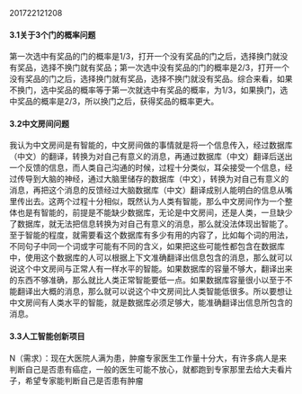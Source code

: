 201722121208
#### 3.1关于3个门的概率问题
第一次选中有奖品的门的概率是1/3，打开一个没有奖品的门之后，选择换门就没有奖品，选择不换门就有奖品；第一次选中没有奖品的门的概率是2/3，打开一个没有奖品的门之后，选择换门就有奖品，选择不换门就没有奖品。综合来看，如果不换门，选中奖品的概率等于第一次就选中有奖品的概率，为1/3，如果换门，选中奖品的概率是2/3，所以换门之后，获得奖品的概率更大。
#### 3.2中文房间问题
我认为中文房间是有智能的，中文房间做的事情就是将一个信息传入，经过数据库（中文）的翻译，转换为对自己有意义的消息，再通过数据库（中文）翻译后送出一个反馈的信息，而人类自己沟通的时候，过程十分类似，耳朵接受一个信息，经过传导到大脑的神经，通过大脑里储存的数据库（中文），转换为对自己有意义的消息，再把这个消息的反馈经过大脑数据库（中文）翻译成别人能明白的信息从嘴里传出去。这两个过程十分相似，既然认为人类有智能，那么中文房间作为一个整体也是有智能的，前提是不能缺少数据库，无论是中文房间，还是人类，一旦缺少了数据库，就无法把信息转换为对自己有意义的消息，那么就没法体现出智能了。至于智能的程度，就需要看这个数据库有多少有用的内容了，比如每个词的用法，不同句子中同一个词或字可能有不同的含义，如果把这些可能性都包含在数据库中，使用这个数据库的人可以根据上下文准确翻译出信息包含的消息，那么就可以说这个中文房间与正常人有一样水平的智能。如果数据库的容量不够大，翻译出来的东西不够准确，那么就比人类正常智能要低一点。如果数据库容量很小以至于不能翻译出大概的消息，那么就可以说这个中文房间比人类智能低很多。所以要想让中文房间有人类水平的智能，就是数据库必须足够大，能准确翻译出信息所包含的消息。
#### 3.3人工智能创新项目
N（需求）：现在大医院人满为患，肿瘤专家医生工作量十分大，有许多病人是来判断自己是否患有癌症，一般的医生可能不放心，就都跑到专家那里去给大夫看片子，希望专家能判断自己是否患有肿瘤
